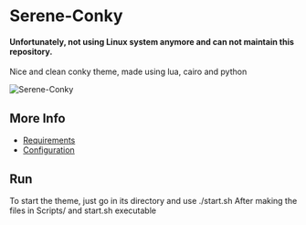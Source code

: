 # Serene-Conky

#### Unfortunately, not using Linux system anymore and can not maintain this repository.

Nice and clean conky theme, made using lua, cairo and python

![Serene-Conky](https://cn.pling.com/img//hive/content-pre1/170278-1.png "Preview")

## More Info
+ [Requirements](Docs/Requirements.md)
+ [Configuration](Docs/Configuration.md)

## Run
To start the theme, just go in its directory and use
    ./start.sh
After making the files in Scripts/ and start.sh executable
